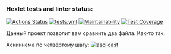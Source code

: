 ### Hexlet tests and linter status:
[![Actions Status](https://github.com/ThisisHappyEL/frontend-project-46/actions/workflows/hexlet-check.yml/badge.svg)](https://github.com/ThisisHappyEL/frontend-project-46/actions)
[![tests.yml](https://github.com/ThisisHappyEL/frontend-project-46/actions/workflows/work-check.yml/badge.svg)](https://github.com/ThisisHappyEL/frontend-project-46/actions/workflows/work-check.yml)
[![Maintainability](https://api.codeclimate.com/v1/badges/b0b3437eb5d2577c7c21/maintainability)](https://codeclimate.com/github/ThisisHappyEL/frontend-project-46/maintainability)
[![Test Coverage](https://api.codeclimate.com/v1/badges/b0b3437eb5d2577c7c21/test_coverage)](https://codeclimate.com/github/ThisisHappyEL/frontend-project-46/test_coverage)

Данный проект позволит вам сравнить два файла. Как-то так.

Аскиинема по четвёртому шагу:
[![asciicast](https://asciinema.org/a/7fZAHfAgfcVyKw9sxOCNwPQhW.svg)](https://asciinema.org/a/7fZAHfAgfcVyKw9sxOCNwPQhW)
